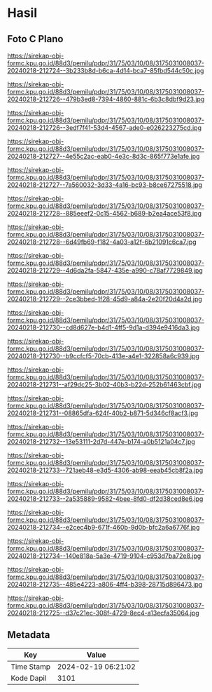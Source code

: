 # Hasil

## Foto C Plano

https://sirekap-obj-formc.kpu.go.id/88d3/pemilu/pdpr/31/75/03/10/08/3175031008037-20240218-212724--3b233b8d-b6ca-4d14-bca7-85fbd544c50c.jpg

https://sirekap-obj-formc.kpu.go.id/88d3/pemilu/pdpr/31/75/03/10/08/3175031008037-20240218-212726--479b3ed8-7394-4860-881c-6b3c8dbf9d23.jpg

https://sirekap-obj-formc.kpu.go.id/88d3/pemilu/pdpr/31/75/03/10/08/3175031008037-20240218-212726--3edf7f41-53d4-4567-ade0-e026223275cd.jpg

https://sirekap-obj-formc.kpu.go.id/88d3/pemilu/pdpr/31/75/03/10/08/3175031008037-20240218-212727--4e55c2ac-eab0-4e3c-8d3c-865f773e1afe.jpg

https://sirekap-obj-formc.kpu.go.id/88d3/pemilu/pdpr/31/75/03/10/08/3175031008037-20240218-212727--7a560032-3d33-4a16-bc93-b8ce67275518.jpg

https://sirekap-obj-formc.kpu.go.id/88d3/pemilu/pdpr/31/75/03/10/08/3175031008037-20240218-212728--885eeef2-0c15-4562-b689-b2ea4ace53f8.jpg

https://sirekap-obj-formc.kpu.go.id/88d3/pemilu/pdpr/31/75/03/10/08/3175031008037-20240218-212728--6d49fb69-f182-4a03-a12f-6b21091c6ca7.jpg

https://sirekap-obj-formc.kpu.go.id/88d3/pemilu/pdpr/31/75/03/10/08/3175031008037-20240218-212729--4d6da2fa-5847-435e-a990-c78af7729849.jpg

https://sirekap-obj-formc.kpu.go.id/88d3/pemilu/pdpr/31/75/03/10/08/3175031008037-20240218-212729--2ce3bbed-1f28-45d9-a84a-2e20f20d4a2d.jpg

https://sirekap-obj-formc.kpu.go.id/88d3/pemilu/pdpr/31/75/03/10/08/3175031008037-20240218-212730--cd8d627e-b4d1-4ff5-9d1a-d394e9416da3.jpg

https://sirekap-obj-formc.kpu.go.id/88d3/pemilu/pdpr/31/75/03/10/08/3175031008037-20240218-212730--b9ccfcf5-70cb-413e-a4e1-322858a6c939.jpg

https://sirekap-obj-formc.kpu.go.id/88d3/pemilu/pdpr/31/75/03/10/08/3175031008037-20240218-212731--af29dc25-3b02-40b3-b22d-252b61463cbf.jpg

https://sirekap-obj-formc.kpu.go.id/88d3/pemilu/pdpr/31/75/03/10/08/3175031008037-20240218-212731--08865dfa-624f-40b2-b871-5d346cf8acf3.jpg

https://sirekap-obj-formc.kpu.go.id/88d3/pemilu/pdpr/31/75/03/10/08/3175031008037-20240218-212732--13e53111-2d7d-447e-b174-a0b5121a04c7.jpg

https://sirekap-obj-formc.kpu.go.id/88d3/pemilu/pdpr/31/75/03/10/08/3175031008037-20240218-212733--721aeb48-e3d5-4306-ab98-eeab45cb8f2a.jpg

https://sirekap-obj-formc.kpu.go.id/88d3/pemilu/pdpr/31/75/03/10/08/3175031008037-20240218-212733--2a535889-9582-4bee-8fd0-df2d38ced8e6.jpg

https://sirekap-obj-formc.kpu.go.id/88d3/pemilu/pdpr/31/75/03/10/08/3175031008037-20240218-212734--e2cec4b9-671f-460b-9d0b-bfc2a6a6776f.jpg

https://sirekap-obj-formc.kpu.go.id/88d3/pemilu/pdpr/31/75/03/10/08/3175031008037-20240218-212734--140e818a-5a3e-4719-9104-c953d7ba72e8.jpg

https://sirekap-obj-formc.kpu.go.id/88d3/pemilu/pdpr/31/75/03/10/08/3175031008037-20240218-212735--485e4223-a806-4ff4-b398-28715d896473.jpg

https://sirekap-obj-formc.kpu.go.id/88d3/pemilu/pdpr/31/75/03/10/08/3175031008037-20240218-212725--d37c21ec-308f-4729-8ec4-a13ecfa35064.jpg


## Metadata

| Key        | Value               |
| ---------- | ------------------- |
| Time Stamp | 2024-02-19 06:21:02 |
| Kode Dapil | 3101                |



